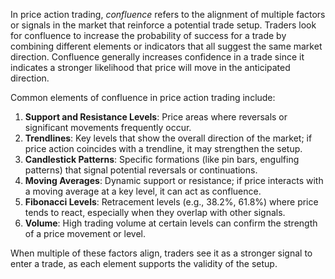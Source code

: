 
In price action trading, _confluence_ refers to the alignment of multiple factors or signals in the market that reinforce a potential trade setup. Traders look for confluence to increase the probability of success for a trade by combining different elements or indicators that all suggest the same market direction. Confluence generally increases confidence in a trade since it indicates a stronger likelihood that price will move in the anticipated direction.

Common elements of confluence in price action trading include:

1. **Support and Resistance Levels**: Price areas where reversals or significant movements frequently occur.
2. **Trendlines**: Key levels that show the overall direction of the market; if price action coincides with a trendline, it may strengthen the setup.
3. **Candlestick Patterns**: Specific formations (like pin bars, engulfing patterns) that signal potential reversals or continuations.
4. **Moving Averages**: Dynamic support or resistance; if price interacts with a moving average at a key level, it can act as confluence.
5. **Fibonacci Levels**: Retracement levels (e.g., 38.2%, 61.8%) where price tends to react, especially when they overlap with other signals.
6. **Volume**: High trading volume at certain levels can confirm the strength of a price movement or level.

When multiple of these factors align, traders see it as a stronger signal to enter a trade, as each element supports the validity of the setup.